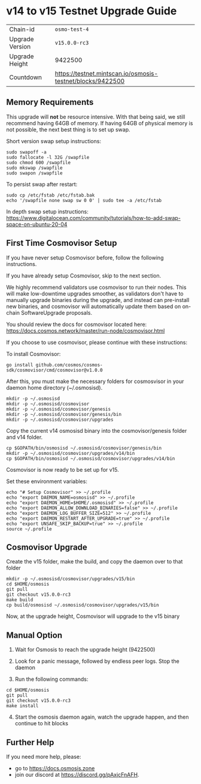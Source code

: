 # v14 to v15 Testnet Upgrade Guide

|                 |                                                            |
|-----------------|------------------------------------------------------------|
| Chain-id        | `osmo-test-4`                                              |
| Upgrade Version | `v15.0.0-rc3`                                              |
| Upgrade Height  | 9422500                                                    |
| Countdown       | https://testnet.mintscan.io/osmosis-testnet/blocks/9422500 |

## Memory Requirements

This upgrade will **not** be resource intensive. With that being said, we still recommend having 64GB of memory. If having 64GB of physical memory is not possible, the next best thing is to set up swap.

Short version swap setup instructions:

``` {.sh}
sudo swapoff -a
sudo fallocate -l 32G /swapfile
sudo chmod 600 /swapfile
sudo mkswap /swapfile
sudo swapon /swapfile
```

To persist swap after restart:

``` {.sh}
sudo cp /etc/fstab /etc/fstab.bak
echo '/swapfile none swap sw 0 0' | sudo tee -a /etc/fstab
```

In depth swap setup instructions:
<https://www.digitalocean.com/community/tutorials/how-to-add-swap-space-on-ubuntu-20-04>

## First Time Cosmovisor Setup

If you have never setup Cosmovisor before, follow the following instructions.

If you have already setup Cosmovisor, skip to the next section.

We highly recommend validators use cosmovisor to run their nodes. This
will make low-downtime upgrades smoother, as validators don't have to
manually upgrade binaries during the upgrade, and instead can
pre-install new binaries, and cosmovisor will automatically update them
based on on-chain SoftwareUpgrade proposals.

You should review the docs for cosmovisor located here:
<https://docs.cosmos.network/master/run-node/cosmovisor.html>

If you choose to use cosmovisor, please continue with these
instructions:

To install Cosmovisor:

``` {.sh}
go install github.com/cosmos/cosmos-sdk/cosmovisor/cmd/cosmovisor@v1.0.0
```

After this, you must make the necessary folders for cosmosvisor in your
daemon home directory (\~/.osmosisd).

``` {.sh}
mkdir -p ~/.osmosisd
mkdir -p ~/.osmosisd/cosmovisor
mkdir -p ~/.osmosisd/cosmovisor/genesis
mkdir -p ~/.osmosisd/cosmovisor/genesis/bin
mkdir -p ~/.osmosisd/cosmovisor/upgrades
```

Copy the current v14 osmosisd binary into the
cosmovisor/genesis folder and v14 folder.

```{.sh}
cp $GOPATH/bin/osmosisd ~/.osmosisd/cosmovisor/genesis/bin
mkdir -p ~/.osmosisd/cosmovisor/upgrades/v14/bin
cp $GOPATH/bin/osmosisd ~/.osmosisd/cosmovisor/upgrades/v14/bin
```

Cosmovisor is now ready to be set up for v15.

Set these environment variables:

```{.sh}
echo "# Setup Cosmovisor" >> ~/.profile
echo "export DAEMON_NAME=osmosisd" >> ~/.profile
echo "export DAEMON_HOME=$HOME/.osmosisd" >> ~/.profile
echo "export DAEMON_ALLOW_DOWNLOAD_BINARIES=false" >> ~/.profile
echo "export DAEMON_LOG_BUFFER_SIZE=512" >> ~/.profile
echo "export DAEMON_RESTART_AFTER_UPGRADE=true" >> ~/.profile
echo "export UNSAFE_SKIP_BACKUP=true" >> ~/.profile
source ~/.profile
```

## Cosmovisor Upgrade

Create the v15 folder, make the build, and copy the daemon over to that folder

```{.sh}
mkdir -p ~/.osmosisd/cosmovisor/upgrades/v15/bin
cd $HOME/osmosis
git pull
git checkout v15.0.0-rc3
make build
cp build/osmosisd ~/.osmosisd/cosmovisor/upgrades/v15/bin
```

Now, at the upgrade height, Cosmovisor will upgrade to the v15 binary

## Manual Option

1. Wait for Osmosis to reach the upgrade height (9422500)

2. Look for a panic message, followed by endless peer logs. Stop the daemon

3. Run the following commands:

```{.sh}
cd $HOME/osmosis
git pull
git checkout v15.0.0-rc3
make install
```

4. Start the osmosis daemon again, watch the upgrade happen, and then continue to hit blocks

## Further Help

If you need more help, please:
- go to <https://docs.osmosis.zone> 
- join our discord at <https://discord.gg/pAxjcFnAFH>.
